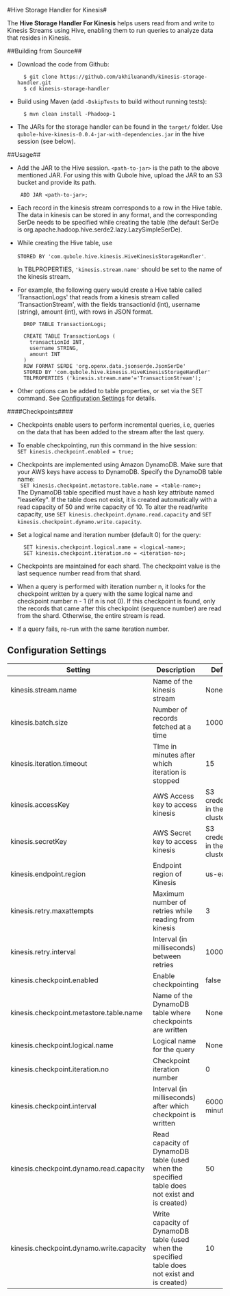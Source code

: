 #Hive Storage Handler for Kinesis#

The **Hive Storage Handler For Kinesis** helps users read from and write to Kinesis Streams using Hive, enabling them to run queries to analyze data that resides in Kinesis.

##Building from Source##
* Download the code from Github:
  ```
    $ git clone https://github.com/akhiluanandh/kinesis-storage-handler.git
    $ cd kinesis-storage-handler
  ```

* Build using Maven (add ```-DskipTests``` to build without running tests):

  ```
    $ mvn clean install -Phadoop-1
  ```

* The JARs for the storage handler can be found in the ```target/``` folder. Use ```qubole-hive-kinesis-0.0.4-jar-with-dependencies.jar``` in the hive session (see below).

##Usage##
* Add the JAR to the Hive session. ```<path-to-jar>``` is the path to the above mentioned JAR. For using this with Qubole hive, upload the JAR to an S3 bucket and provide its path.
  
  ``` ADD JAR <path-to-jar>;```

* Each record in the kinesis stream corresponds to a row in the Hive table. The data in kinesis can be stored in any format, and the corresponding SerDe needs to be specified while creating the table (the default SerDe is org.apache.hadoop.hive.serde2.lazy.LazySimpleSerDe).

* While creating the Hive table, use 
  
  ```STORED BY 'com.qubole.hive.kinesis.HiveKinesisStorageHandler'```.
  
  In TBLPROPERTIES, ```'kinesis.stream.name'``` should be set to the name of the kinesis stream.

* For example, the following query would create a Hive table called 'TransactionLogs' that reads from a kinesis stream called 'TransactionStream', with the fields transactionId (int), username (string), amount (int), with rows in JSON format.
  
  ```
    DROP TABLE TransactionLogs;

    CREATE TABLE TransactionLogs (
      transactionId INT,
      username STRING,
      amount INT
    )
    ROW FORMAT SERDE 'org.openx.data.jsonserde.JsonSerDe'
    STORED BY 'com.qubole.hive.kinesis.HiveKinesisStorageHandler'
    TBLPROPERTIES ('kinesis.stream.name'='TransactionStream');
  ```
* Other options can be added to table properties, or set via the SET command. See [Configuration Settings](#conf) for details.

####Checkpoints####
* Checkpoints enable users to perform incremental queries, i.e, queries on the data that has been added to the stream after the last query.

* To enable checkpointing, run this command in the hive session:  
  ``` SET kinesis.checkpoint.enabled = true; ```

* Checkpoints are implemented using Amazon DynamoDB. Make sure that your AWS keys have access to DynamoDB. Specify the DynamoDB table name:  
  ``` SET kinesis.checkpoint.metastore.table.name = <table-name>;```  
  The DynamoDB table specified must have a hash key attribute named "leaseKey". If the table does not exist, it is created automatically with a read capacity of 50 and write capacity of 10. To alter the read/write capacity, use ```SET kinesis.checkpoint.dynamo.read.capacity``` and ```SET kinesis.checkpoint.dynamo.write.capacity```.

* Set a logical name and iteration number (default 0) for the query:  
  ``` 
    SET kinesis.checkpoint.logical.name = <logical-name>;  
    SET kinesis.checkpoint.iteration.no = <iteration-no>;
  ```  

* Checkpoints are maintained for each shard. The checkpoint value is the last sequence number read from that shard.

* When a query is performed with iteration number n, it looks for the checkpoint written by a query with the same logical name and checkpoint number n - 1 (if n is not 0). If this checkpoint is found, only the records that came after this checkpoint (sequence number) are read from the shard. Otherwise, the entire stream is read.

* If a query fails, re-run with the same iteration number.

## <a name="conf" />Configuration Settings ##
| Setting                      | Description                                       |  Default                           |
| ---------------------------- | ------------------------------------------------- | ---------------------------------- |
| kinesis.stream.name          | Name of the kinesis stream                        | None                               |
| kinesis.batch.size           | Number of records fetched at a time               | 1000                               |
| kinesis.iteration.timeout    | TIme in minutes after which iteration is stopped  | 15                                 |
| kinesis.accessKey            | AWS Access key to access kinesis                  | S3 credentials in the cluster      |
| kinesis.secretKey            | AWS Secret key to access kinesis                  | S3 credentials in the cluster      |
| kinesis.endpoint.region      | Endpoint region of Kinesis                        | us-east-1                          |
| kinesis.retry.maxattempts    | Maximum number of retries while reading from kinesis | 3                               |
| kinesis.retry.interval       | Interval (in milliseconds) between retries        | 1000                               |
| kinesis.checkpoint.enabled   | Enable checkpointing                              | false                              |
| kinesis.checkpoint.metastore.table.name | Name of the DynamoDB table where checkpoints are written | None             |
| kinesis.checkpoint.logical.name | Logical name for the query                     | None                               |
| kinesis.checkpoint.iteration.no | Checkpoint iteration number                    | 0                                  |
| kinesis.checkpoint.interval  | Interval (in milliseconds) after which checkpoint is written | 60000 (1 minute)        |
| kinesis.checkpoint.dynamo.read.capacity | Read capacity of DynamoDB table (used when the specified table does not exist and is created) | 50 |
| kinesis.checkpoint.dynamo.write.capacity | Write capacity of DynamoDB table (used when the specified table does not exist and is created) | 10 |

